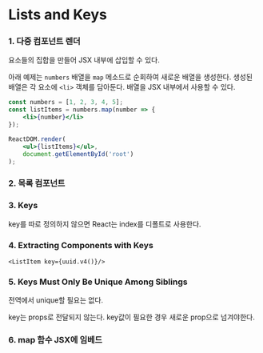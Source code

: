 # Lists and Keys

### 1. 다중 컴포넌트 렌더

요소들의 집합을 만들어 JSX 내부에 삽입할 수 있다.

아래 예제는 `numbers` 배열을 `map` 메소드로 순회하여 새로운 배열을 생성한다. 생성된 배열은 각 요소에 `<li>` 객체를 담아둔다. 배열을 JSX 내부에서 사용할 수 있다.

```jsx
const numbers = [1, 2, 3, 4, 5];
const listItems = numbers.map(number => {
    <li>{number}</li>
});

ReactDOM.render(
	<ul>{listItems}</ul>,
    document.getElementById('root')
);
```



### 2. 목록 컴포넌트

### 3. Keys

key를 따로 정의하지 않으면 React는 index를 디폴트로 사용한다.

### 4. Extracting Components with Keys

`<ListItem key={uuid.v4()}/>`

### 5. Keys Must Only Be Unique Among Siblings

전역에서 unique할 필요는 없다.

key는 props로 전달되지 않는다. key값이 필요한 경우 새로운 prop으로 넘겨야한다.

### 6. map 함수 JSX에 임베드

